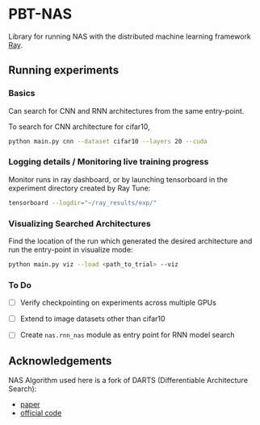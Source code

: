 PBT-NAS
=======

Library for running NAS with the distributed machine learning framework [Ray](https://docs.ray.io/en/latest/).

## Running experiments

### Basics
Can search for CNN and RNN architectures from the same entry-point.

To search for CNN architecture for cifar10,

```bash
python main.py cnn --dataset cifar10 --layers 20 --cuda
```

### Logging details / Monitoring live training progress
Monitor runs in ray dashboard, or by launching tensorboard in the experiment directory created by Ray Tune:

```bash
tensorboard --logdir="~/ray_results/exp/"
```

### Visualizing Searched Architectures
Find the location of the run which generated the desired architecture and run the entry-point in visualize mode:

```bash
python main.py viz --load <path_to_trial> --viz
```

### To Do
- [ ] Verify checkpointing on experiments across multiple GPUs
- [ ] Extend to image datasets other than cifar10
- [ ] Create `nas.rnn_nas` module as entry point for RNN model search


## Acknowledgements

NAS Algorithm used here is a fork of DARTS (Differentiable Architecture Search):
- [paper](https://arxiv.org/abs/1806.09055)
- [official code](https://github.com/quark0/darts)

